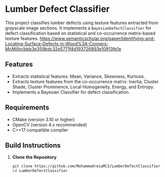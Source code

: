 # Lumber Defect Classifier

This project classifies lumber defects using texture features extracted from grayscale image sections. It implements a `BayesianDefectClassifier` for defect classification based on statistical and co-occurrence matrix-based texture features.
https://www.semanticscholar.org/paper/Identifying-and-Locating-Surface-Defects-in-Wood%3A-Conners-McMillin/bbb3e359bdc32e5771f4d193726893e10913fe1e
## Features

- Extracts statistical features: Mean, Variance, Skewness, Kurtosis.
- Extracts texture features from the co-occurrence matrix: Inertia, Cluster Shade, Cluster Prominence, Local Homogeneity, Energy, and Entropy.
- Implements a Bayesian Classifier for defect classification.

## Requirements

- CMake (version 3.10 or higher)
- OpenCV (version 4.x recommended)
- C++17 compatible compiler

## Build Instructions

1. **Clone the Repository**
   ```bash
   git clone https://github.com/MohammadrezaMC2/LumberDefectClassifier.git
   cd LumberDefectClassifier
